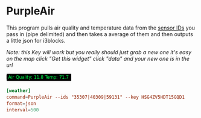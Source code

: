 # PurpleAir


This program pulls air quality and temperature data from the [sensor IDs](https://www.purpleair.com/map) you pass in (pipe delimited) and then takes a average of them and then outputs a little json for i3blocks.

*Note: this Key will work but you really should just grab a new one it's easy on the map click "Get this widget" click "data" and your new one is in the url*


![Screen capture](img/sample.png)

```conf
[weather]
command=PurpleAir --ids "35307|40309|59131" --key HSG4ZV5HDT15GQD1
format=json
interval=500

```
